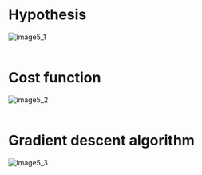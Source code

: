 # Hypothesis <br>
![image5_1](https://user-images.githubusercontent.com/57740560/93661472-076de300-fa93-11ea-8f7f-8a9e718860fb.png) <br><br>

# Cost function <br>
![image5_2](https://user-images.githubusercontent.com/57740560/93661471-06d54c80-fa93-11ea-9a32-c8ac4d1d2859.png) <br><br>

# Gradient descent algorithm <br>
![image5_3](https://user-images.githubusercontent.com/57740560/93661469-05a41f80-fa93-11ea-8277-ef2f892995b8.png) <br><br>
